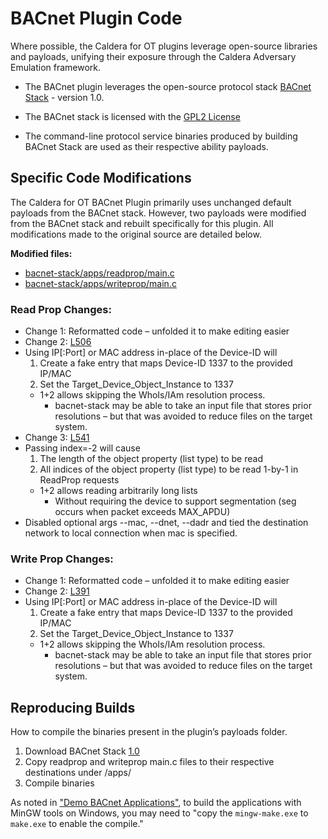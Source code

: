 # BACnet Plugin Code

Where possible, the Caldera for OT plugins leverage open-source libraries and payloads, unifying their exposure through the Caldera Adversary Emulation framework.

* The BACnet plugin leverages the open-source protocol stack [BACnet Stack](https://github.com/bacnet-stack/bacnet-stack/tree/bacnet-stack-1.0) - version 1.0.

* The BACnet stack is licensed with the [GPL2 License](https://github.com/bacnet-stack/bacnet-stack/blob/master/license/gpl-2.txt)

* The command-line protocol service binaries produced by building BACnet Stack are used as their respective ability payloads.

## Specific Code Modifications

The Caldera for OT BACnet Plugin primarily uses unchanged default payloads from the BACnet stack. However, two payloads were modified from the BACnet stack and rebuilt specifically for this plugin. All modifications made to the original source are detailed below.

**Modified files:** <br>
* [bacnet-stack/apps/readprop/main.c](https://github.com/bacnet-stack/bacnet-stack/tree/bacnet-stack-1.0/apps/readprop)
* [bacnet-stack/apps/writeprop/main.c](https://github.com/bacnet-stack/bacnet-stack/tree/bacnet-stack-1.0/apps/writeprop)

### **Read Prop Changes:**
* Change 1: Reformatted code – unfolded it to make editing easier
* Change 2: [L506](https://gitlab.mitre.org/caldera/ot/plugins/bacnet-caldera/-/blob/code-review/src/bacnet-stack/apps/readprop/main.c#L506)
* Using IP[:Port] or MAC address in-place of the Device-ID will
    1.  Create a fake entry that maps Device-ID 1337 to the provided IP/MAC
    2. Set the Target_Device_Object_Instance to 1337
    * 1+2  allows skipping the WhoIs/IAm resolution process.
        * bacnet-stack may be able to take an input file that stores prior resolutions – but that was avoided to reduce files on the target system.
* Change 3: [L541](https://gitlab.mitre.org/caldera/ot/plugins/bacnet-caldera/-/blob/code-review/src/bacnet-stack/apps/readprop/main.c#L541)
*	Passing index=-2 will cause
    1. The length of the object property (list type) to be read
    2. All indices of the object property (list type) to be read 1-by-1 in ReadProp requests
    * 1+2 allows reading arbitrarily long lists
        * Without requiring the device to support segmentation (seg occurs when packet exceeds MAX_APDU)
* Disabled optional args --mac, --dnet, --dadr and tied the destination network to local connection when mac is specified.

### **Write Prop Changes:**
* Change 1: Reformatted code – unfolded it to make editing easier
* Change 2: [L391](https://gitlab.mitre.org/caldera/ot/plugins/bacnet-caldera/-/blob/code-review/src/bacnet-stack/apps/writeprop/main.c#L391)
*	Using IP[:Port] or MAC address in-place of the Device-ID will
	1. Create a fake entry that maps Device-ID 1337 to the provided IP/MAC
	2. Set the Target_Device_Object_Instance to 1337
	* 1+2 allows skipping the WhoIs/IAm resolution process.
        * bacnet-stack may be able to take an input file that stores prior resolutions – but that was avoided to reduce files on the target system.

## **Reproducing Builds**

How to compile the binaries present in the plugin’s payloads folder.

1.	Download BACnet Stack [1.0](https://github.com/bacnet-stack/bacnet-stack/tree/bacnet-stack-1.0)
2.	Copy readprop and writeprop main.c files to their respective destinations under /apps/
3.	Compile binaries

As noted in ["Demo BACnet Applications"](https://bacnet.sourceforge.net/), to build the applications with MinGW tools on Windows, you may need to "copy the `mingw-make.exe` to `make.exe` to enable the compile."